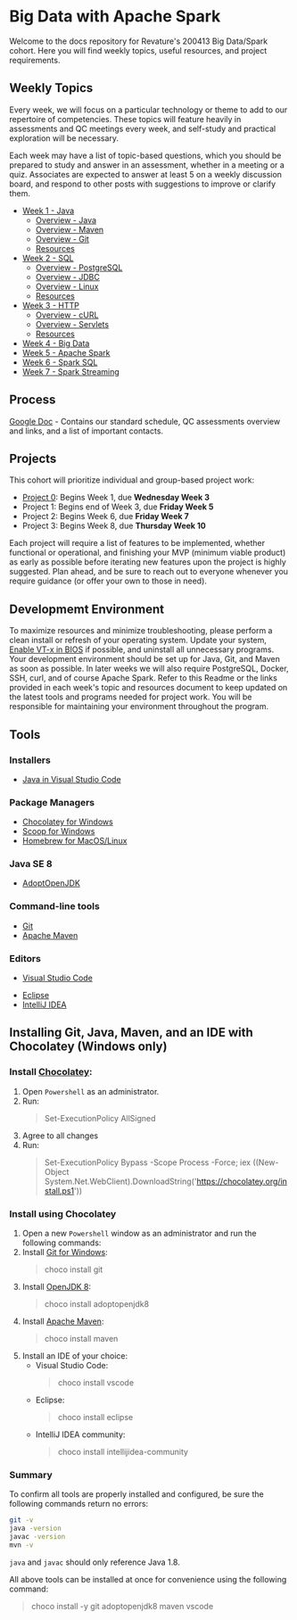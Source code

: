 # Big Data with Apache Spark
Welcome to the docs repository for Revature's 200413 Big Data/Spark cohort. Here you will find weekly topics, useful resources, and project requirements.

## Weekly Topics
Every week, we will focus on a particular technology or theme to add to our repertoire of competencies. These topics will feature heavily in assessments and QC meetings every week, and self-study and practical exploration will be necessary.

Each week may have a list of topic-based questions, which you should be prepared to study and answer in an assessment, whether in a meeting or a quiz. Associates are expected to answer at least 5 on a weekly discussion board, and respond to other posts with suggestions to improve or clarify them.
- [Week 1 - Java](week-1-java.md)
  - [Overview - Java](overview-java.md)
  - [Overview - Maven](overview-maven.md)
  - [Overview - Git](overview-git.md)
  - [Resources](resources-week-1.md)
- [Week 2 - SQL](week-2-linux-sql.md)
  - [Overview - PostgreSQL](overview-postgresql.md)
  - [Overview - JDBC](overview-jdbc.md)
  - [Overview - Linux](overview-linux.md)
  - [Resources](resources-week-2.md)
- [Week 3 - HTTP](week-3-http-servlets.md)
  - [Overview - cURL](overview-curl.md)
  - [Overview - Servlets](overview-servlets.md)
  - [Resources](resources-week-3.md)
- [Week 4 - Big Data](week-4-big-data.md)
- [Week 5 - Apache Spark](week-5-apache-spark.md)
- [Week 6 - Spark SQL](week-6-spark-sql.md)
- [Week 7 - Spark Streaming](week-7-spark-streaming.md)

## Process
[Google Doc](https://docs.google.com/document/d/1uVyBmeeKMbwQUCCiRurbpK1NBbpotbMsukZp2WLXtxk/edit?usp=sharing) - Contains our standard schedule, QC assessments overview and links, and a list of important contacts.

## Projects
This cohort will prioritize individual and group-based project work:
- [Project 0](project0.md): Begins Week 1, due **Wednesday Week 3**
- Project 1: Begins end of Week 3, due **Friday Week 5**
- Project 2: Begins Week 6, due **Friday Week 7**
- Project 3: Begins Week 8, due **Thursday Week 10**

Each project will require a list of features to be implemented, whether functional or operational, and finishing your MVP (minimum viable product) as early as possible before iterating new features upon the project is highly suggested. Plan ahead, and be sure to reach out to everyone whenever you require guidance (or offer your own to those in need).

## Developmemt Environment
To maximize resources and minimize troubleshooting, please perform a clean install or refresh of your operating system. Update your system, [Enable VT-x in BIOS](https://www.wikihow.tech/Enable-VT%E2%80%90x-in-BIOS) if possible, and uninstall all unnecessary programs. Your development environment should be set up for Java, Git, and Maven as soon as possible. In later weeks we will also require PostgreSQL, Docker, SSH, curl, and of course Apache Spark. Refer to this Readme or the links provided in each week's topic and resources document to keep updated on the latest tools and programs needed for project work. You will be responsible for maintaining your environment throughout the program.

## Tools
### Installers
- [Java in Visual Studio Code](https://code.visualstudio.com/docs/languages/java)

### Package Managers
- [Chocolatey for Windows](https://chocolatey.org)
- [Scoop for Windows](https://scoop.sh/)
- [Homebrew for MacOS/Linux](https://brew.sh/)

### Java SE 8 
* [AdoptOpenJDK](https://adoptopenjdk.net/)

### Command-line tools
* [Git](https://git-scm.com)
* [Apache Maven](https://maven.apache.org/)

### Editors
* [Visual Studio Code](https://code.visualstudio.com/)
- [Eclipse](https://www.eclipse.org/downloads/packages/)
- [IntelliJ IDEA](https://www.jetbrains.com/idea/)

## Installing Git, Java, Maven, and an IDE with Chocolatey (Windows only)
### Install [Chocolatey](https://chocolatey.org):
1. Open `Powershell` as an administrator.
1. Run:
    >Set-ExecutionPolicy AllSigned
1. Agree to all changes
1. Run:
    >Set-ExecutionPolicy Bypass -Scope Process -Force; iex ((New-Object System.Net.WebClient).DownloadString('https://chocolatey.org/install.ps1'))

### Install using Chocolatey
1. Open a new `Powershell` window as an administrator and run the following commands:
1. Install [Git for Windows](https://git-scm.com):
    >choco install git
1. Install [OpenJDK 8](https://adoptopenjdk.net/):
    >choco install adoptopenjdk8
1. Install [Apache Maven](https://maven.apache.org/):
    >choco install maven
1. Install an IDE of your choice:
   - Visual Studio Code:
        >choco install vscode
   - Eclipse:
        >choco install eclipse
   - IntelliJ IDEA community:
        >choco install intellijidea-community

### Summary
To confirm all tools are properly installed and configured, be sure the following commands return no errors:
```bash
git -v
java -version
javac -version
mvn -v
```

`java` and `javac` should only reference Java 1.8.

All above tools can be installed at once for convenience using the following command:
>choco install -y git adoptopenjdk8 maven vscode
